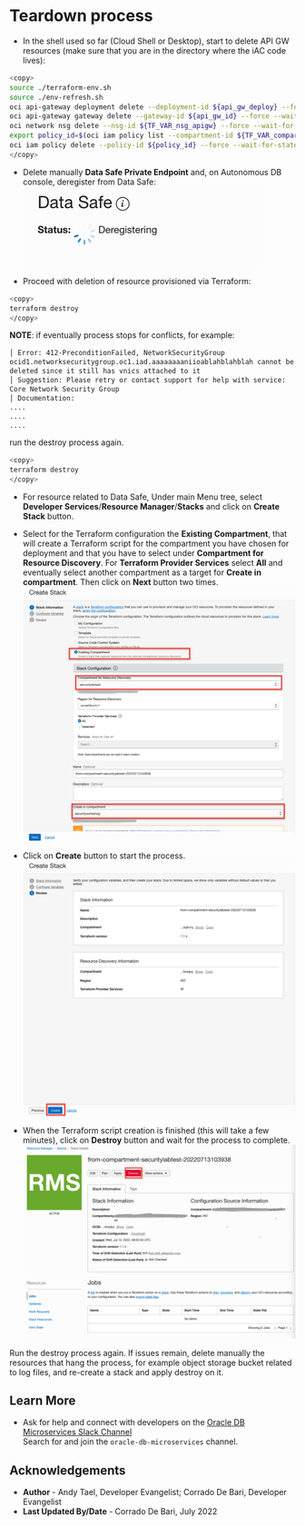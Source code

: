 # Teardown process

* In the shell used so far (Cloud Shell or Desktop), start to delete API GW resources (make sure that you are in the directory where the iAC code lives):

```bash
<copy>
source ./terraform-env.sh
source ./env-refresh.sh
oci api-gateway deployment delete --deployment-id ${api_gw_deploy} --force --wait-for-state SUCCEEDED; 
oci api-gateway gateway delete --gateway-id ${api_gw_id} --force --wait-for-state SUCCEEDED; 
oci network nsg delete --nsg-id ${TF_VAR_nsg_apigw} --force --wait-for-state TERMINATED;
export policy_id=$(oci iam policy list --compartment-id ${TF_VAR_compartment_ocid} --name apigw_policy --query 'data[0]."id"' --raw-output);
oci iam policy delete --policy-id ${policy_id} --force --wait-for-state DELETED;
</copy>
```

* Delete manually  **Data Safe Private Endpoint** and, on Autonomous DB console, deregister from Data Safe:
![deregister](./images/deregister.png " ")

* Proceed with deletion of resource provisioned via Terraform:

```bash
<copy>
terraform destroy
</copy>
```

**NOTE**: if eventually process stops for conflicts, for example:

```text
│ Error: 412-PreconditionFailed, NetworkSecurityGroup ocid1.networksecuritygroup.oc1.iad.aaaaaaaaniioablahblahblah cannot be deleted since it still has vnics attached to it
│ Suggestion: Please retry or contact support for help with service: Core Network Security Group
│ Documentation:
....
....
....
```

run the destroy process again.

```bash
<copy>
terraform destroy
</copy>
```

* For resource related to Data Safe, Under main Menu tree, select **Developer Services**/**Resource Manager**/**Stacks** and click on **Create Stack** button.
* Select for the Terraform configuration the **Existing Compartment**, that will create a Terraform script for the compartment you have chosen for deployment and that you have to select under **Compartment for Resource Discovery**. For **Terraform Provider Services** select **All** and eventually select another compartment as a target for **Create in compartment**. Then click on **Next** button two times.
![create stack](./images/create-stack.png " ")

* Click on **Create** button to start the process.
![create stack](./images/create-stack-step-2.png " ")

* When the Terraform script creation is finished (this will take a few minutes), click on **Destroy** button and wait for the process to complete.
![create stack](./images/stack-destroy.png " ")

Run the destroy process again. If issues remain, delete manually the resources that hang the process, for example object storage bucket related to log files, and re-create a stack and apply destroy on it.

## Learn More

* Ask for help and connect with developers on the [Oracle DB Microservices Slack Channel](https://bit.ly/oracle-database-microservices-slack)  
Search for and join the `oracle-db-microservices` channel.

## Acknowledgements

* **Author** - Andy Tael, Developer Evangelist;
               Corrado De Bari, Developer Evangelist
* **Last Updated By/Date** - Corrado De Bari, July 2022
